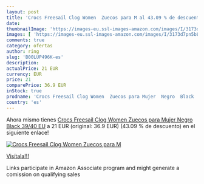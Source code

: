 ```yaml
---
layout: post
title: 'Crocs Freesail Clog Women  Zuecos para M al 43.09 % de descuento'
date: 
thumbnailImage: 'https://images-eu.ssl-images-amazon.com/images/I/3173d7pn5bL._SL200_.jpg'
images: [ 'https://images-eu.ssl-images-amazon.com/images/I/3173d7pn5bL._SL200_.jpg' ]
comments: true
category: ofertas
author: ring
slug: 'B00LUP496K-es'
description:
actualPrice: 21 EUR
currency: EUR
price: 21
comparePrice: 36.9 EUR
inStock: true
prodname: 'Crocs Freesail Clog Women  Zuecos para Mujer  Negro  Black   39/40 EU'
country: 'es'
---
```


Ahora mismo tienes [Crocs Freesail Clog Women  Zuecos para Mujer  Negro  Black   39/40 EU](https://www.amazon.es/dp/B00LUP496K/?tag=tolees-21) a 21 EUR (original: 36.9 EUR) (43.09 %  de descuento) en el siguiente enlace!

[![Crocs Freesail Clog Women  Zuecos para M](https://images-eu.ssl-images-amazon.com/images/I/3173d7pn5bL._SL200_.jpg)](https://www.amazon.es/dp/B00LUP496K/?tag=tolees-21)

[Visítala!!!](https://www.amazon.es/dp/B00LUP496K/?tag=tolees-21)

Links participate in Amazon Associate program and might generate a comission on qualifying sales
